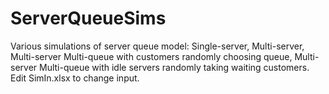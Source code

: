 # ServerQueueSims
Various simulations of server queue model: Single-server, Multi-server, Multi-server Multi-queue with customers randomly choosing queue, Multi-server Multi-queue with idle servers randomly taking waiting customers.
Edit SimIn.xlsx to change input.
